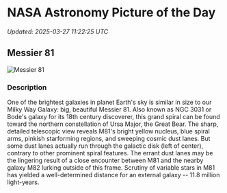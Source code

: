 # NASA Astronomy Picture of the Day

_Updated: 2025-03-27 11:22:25 UTC_

## Messier 81

![Messier 81](https://apod.nasa.gov/apod/image/2503/291_lorand_fenyes_m81_kicsi1024.jpg)

### Description

One of the brightest galaxies in planet Earth's sky is similar in size to our Milky Way Galaxy: big, beautiful Messier 81. Also known as NGC 3031 or Bode's galaxy for its 18th century discoverer, this grand spiral can be found toward the northern constellation of Ursa Major, the Great Bear. The sharp, detailed telescopic view reveals M81's bright yellow nucleus, blue spiral arms, pinkish starforming regions, and sweeping cosmic dust lanes. But some dust lanes actually run through the galactic disk (left of center), contrary to other prominent spiral features. The errant dust lanes may be the lingering result of a close encounter between M81 and the nearby galaxy M82 lurking outside of this frame. Scrutiny of variable stars in M81 has yielded a well-determined distance for an external galaxy -- 11.8 million light-years.
